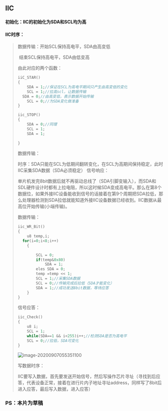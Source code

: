 ## IIC

#### 初始化：IIC的初始化为SDA和SCL均为高

#### IIC时序：

> 数据传输：开始SCL保持高电平，SDA由高变低
>
> ​					结束SCL保持高电平，SDA由低变高
>
> 由此对应的两个函数：
>
> ```c
> iiC_STAR()
> {
>     SDA = 1;//保证在SCL为高电平期间只产生由高变低的变化
>     SCL = 1;//拉高scl，让数据传输 
> 	SDA = 0;//由高变低，表示数据开始传输
>     SCL = 0;//为SDA变化做准备
> }
> ```
>
> ```c
> iic_STOP()
> {
>     SDA = 0;//同理
>     SCL = 1;
>     SDA = 1;
>     
> }
> ```
>
> 数据传输：
>
> 时序：SDA只能在SCL为低期间翻转变化，在SCL为高期间保持稳定，此时IIC采集SDA数据（SDA必须稳定）
> 		信号响应：
>
> 单片机发完8bit数据后就不再驱动总线了（SDA引脚变输入），而SDA和SDL硬件设计时都有上拉电阻，所以这时候SDA变成高电平。那么在第8个数据位，如果外接IIC设备能收到信号的话接着在第9个周期把SDA拉低，那么处理器检测到SDA拉低就能知道外接IIC设备数据已经收到。IIC数据从最高位开始传输(小端传输)。
>
> 数据传输：
>
> ```c
> iic_WR_Bit()
> {
>     u8 temp,i;
>  	for(i=0;i<8;i++)
>     {
>        
>         SCL = 0;
>         if(temp&0x80)
>             SDA = 1;
>         eles SDA = 0;
>         temp =temp << 1;
>         SCL = 1;//采集SDA数据
>         SCL = 0;//传输完成后拉低（SDA才能变化）
>         SDA = 1;//成功发送8bit数据，等待应答
>     }    
> }    
> ```
>
> 信号应答：
>
> ```c
> iic_Check()
> {
>     u8 i;
>     SCL = 1;
>     while(SDA==1 && i<255)i++;//检测SDA是否为高电平
>     SCL = 0;//拉低，SDA可变化
> }
> ```
>
> ![image-20200907055351100](C:\Users\86189\AppData\Roaming\Typora\typora-user-images\image-20200907055351100.png)
>
> 写数据时序：
>
> IIC要写入数据，首先要发送开始信号，然后写操作芯片寻址（寻找到后应答，代表设备正常，接着在进行片内子地址寻址address，同样写了8bit后进入应答，最后写入数据，进入应答）

### PS：本片为草稿



​	

